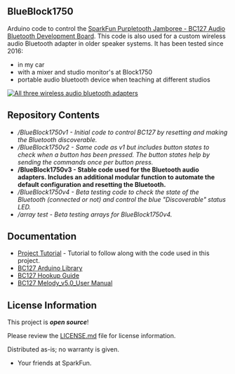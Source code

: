 BlueBlock1750
-------------------

Arduino code to control the [SparkFun Purpletooth Jamboree - BC127 Audio Bluetooth Development Board](https://www.sparkfun.com/products/11924). This code is also used for a custom wireless audio Bluetooth adapter in older speaker systems. It has been tested since 2016:

 * in my car
 * with a mixer and studio monitor's at Block1750
 * portable audio bluetooth device when teaching at different studios
 
[![All three wireless audio bluetooth adapters](https://cdn.sparkfun.com/r/600-600/assets/learn_tutorials/4/6/1/Wireless_Bluetooth_Speaker_Project-15.jpg)](https://cdn.sparkfun.com/assets/learn_tutorials/4/6/1/Wireless_Bluetooth_Speaker_Project-15.jpg)

Repository Contents
-------------------

* _/BlueBlock1750v1 - Initial code to control BC127 by resetting and making the Bluetooth discoverable._
* _/BlueBlock1750v2 - Same code as v1 but includes button states to check when a button has been pressed. The button states help by sending the commands once per button press._
* **/BlueBlock1750v3 - Stable code used for the Bluetooth audio adapters. Includes an additional modular function to automate the default configuration and resetting the Bluetooth.**
* _/BlueBlock1750v4 - Beta testing code to check the state of the Bluetooth (connected or not) and control the blue "Discoverable" status LED._
* _/array test - Beta testing arrays for BlueBlock1750v4._

Documentation
-------------------
* [Project Tutorial](https://learn.sparkfun.com/tutorials/wireless-audio-bluetooth-adapter-w-bc127) - Tutorial to follow along with the code used in this project.
* [BC127 Arduino Library](https://github.com/sparkfun/SparkFun_BC127_Bluetooth_Module_Arduino_Library)
* [BC127 Hookup Guide](https://learn.sparkfun.com/tutorials/understanding-the-bc127-bluetooth-module)
* [BC127 Melody_v5.0_User Manual](https://cdn.sparkfun.com/datasheets/Wireless/Bluetooth/Melody_5.0_Manual-RevD-RC10-Release.pdf)

License Information
-------------------

This project is _**open source**_! 

Please review the [LICENSE.md](https://github.com/bboyho/BlueBlock1750/blob/master/LICENSE.md) file for license information. 

Distributed as-is; no warranty is given.

- Your friends at SparkFun.
